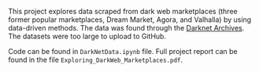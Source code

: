 This project explores data scraped from dark web marketplaces (three former popular marketplaces, Dream Market, Agora, and Valhalla) by using data-driven methods. The data was found through the [Darknet Archives](https://gwern.net/dnm-archive). The datasets were too large to upload to GitHub.

Code can be found in `DarkNetData.ipynb` file. Full project report can be found in the file `Exploring_DarkWeb_Marketplaces.pdf`.


